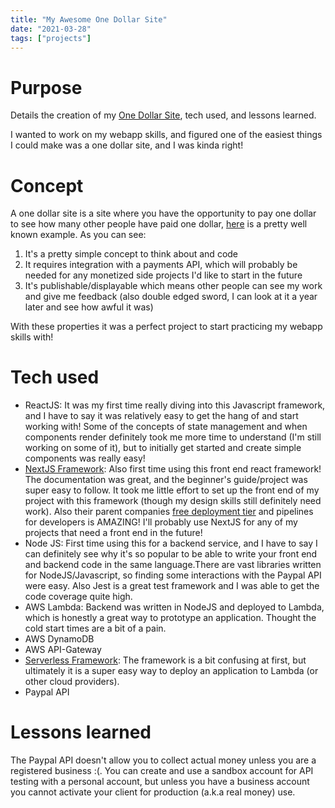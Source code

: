 ```yaml
---
title: "My Awesome One Dollar Site"
date: "2021-03-28"
tags: ["projects"]
---
```


# Purpose

Details the creation of my [One Dollar Site](/), tech used, and lessons learned.

I wanted to work on my webapp skills, and figured one of the easiest things I
could make was a one dollar site, and I was kinda right!

# Concept

A one dollar site is a site where you have the opportunity to pay one dollar to
see how many other people have paid one dollar, [here][example-site] is a pretty
well known example. As you can see:

1. It's a pretty simple concept to think about and code
1. It requires integration with a payments API, which will probably be needed
   for any monetized side projects I'd like to start in the future
1. It's publishable/displayable which means other people can see my work and
   give me feedback (also double edged sword, I can look at it a year later and
   see how awful it was)

With these properties it was a perfect project to start practicing my webapp
skills with!

# Tech used

- ReactJS: It was my first time really diving into this Javascript framework,
  and I have to say it was relatively easy to get the hang of and start working
  with! Some of the concepts of state management and when components render
  definitely took me more time to understand (I'm still working on some of it),
  but to initially get started and create simple components was really easy!
- [NextJS Framework][nextjs]: Also first time using this front end react
  framework! The documentation was great, and the beginner's guide/project was
  super easy to follow. It took me little effort to set up the front end of my
  project with this framework (though my design skills still definitely need
  work). Also their parent companies [free deployment tier][vercel-pricing] and
  pipelines for developers is AMAZING! I'll probably use NextJS for any of my
  projects that need a front end in the future!
- Node JS: First time using this for a backend service, and I have to say I can
  definitely see why it's so popular to be able to write your front end and
  backend code in the same language.There are vast libraries written for
  NodeJS/Javascript, so finding some interactions with the Paypal API were easy.
  Also Jest is a great test framework and I was able to get the code coverage
  quite high.
- AWS Lambda: Backend was written in NodeJS and deployed to Lambda, which is
  honestly a great way to prototype an application. Thought the cold start times
  are a bit of a pain.
- AWS DynamoDB
- AWS API-Gateway
- [Serverless Framework][serverless]: The framework is a bit confusing at first,
  but ultimately it is a super easy way to deploy an application to Lambda (or
  other cloud providers).
- Paypal API

# Lessons learned

The Paypal API doesn't allow you to collect actual money unless you are a
registered business :(. You can create and use a sandbox account for API testing
with a personal account, but unless you have a business account you cannot
activate your client for production (a.k.a real money) use.

[example-site]:
  http://www.howmanypeoplepaid1dollartoseehowmanypeoplepaid1dollar.com/
[vercel-pricing]: https://vercel.com/pricing
[nextjs]: https://nextjs.org/docs
[serverless]: https://www.serverless.com/framework/docs/
